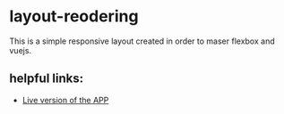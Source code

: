 # layout-reodering

This is a simple responsive layout created in order to maser flexbox and vuejs.

## helpful links:

* [Live version of the APP](https://silly-bhaskara-7344c7.netlify.com/)
